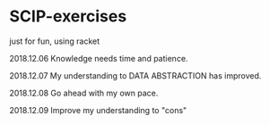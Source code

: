 # SCIP-exercises
  just for fun, using racket

  2018.12.06 Knowledge needs time and patience.
  
  2018.12.07 My understanding to DATA ABSTRACTION has improved.

  2018.12.08 Go ahead with my own pace.

  2018.12.09 Improve my understanding to "cons"
